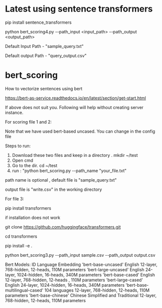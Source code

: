 # Latest using sentence transformers

 pip install sentence_transformers
 
 python bert_scoring4.py --path_input <input_path> --path_output <output_path>

Default Input Path - "sample_query.txt" 

Default output Path - "query_output.csv"



# bert_scoring
How to vectorize sentences using bert

https://bert-as-service.readthedocs.io/en/latest/section/get-start.html



If above does not suit you. Following will help without creating server instance.

For scoring file 1 and 2:


Note that we have used bert-based uncased. You can change in the config file

Steps to run:
1. Download these two files and keep in a directory . mkdir ~/test
2. Open cmd
3. Go to the dir. cd ~/test
4. run : "python bert_scoring.py --path_name "your_file.txt" 

path name is optional , default file is "sample_query.txt"     

output file is "write.csv" in the working directory


For file 3:

pip install transformers

if installation does not work

git clone https://github.com/huggingface/transformers.git

cd transformers

pip install -e .

python bert_scoring3.py --path_input sample.csv --path_output output.csv


Bert Models:
ID	Language	Embedding
'bert-base-uncased'	English	12-layer, 768-hidden, 12-heads, 110M parameters
'bert-large-uncased'	English	24-layer, 1024-hidden, 16-heads, 340M parameters
'bert-base-cased'	English	12-layer, 768-hidden, 12-heads , 110M parameters
'bert-large-cased'	English	24-layer, 1024-hidden, 16-heads, 340M parameters
'bert-base-multilingual-cased'	104 languages	12-layer, 768-hidden, 12-heads, 110M parameters
'bert-base-chinese'	Chinese Simplified and Traditional	12-layer, 768-hidden, 12-heads, 110M parameters

